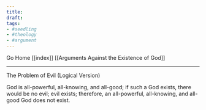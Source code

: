 ```yaml
---
title:
draft:
tags:
- #seedling 
- #theology
- #argument 
---
```


Go Home [[index]]
[[Arguments Against the Existence of God]]

---

The Problem of Evil (Logical Version)

God is all-powerful, all-knowing, and all-good; if such a God exists, there would be no evil; evil exists; therefore, an all-powerful, all-knowing, and all-good God does not exist.